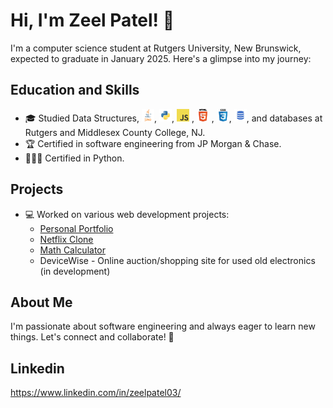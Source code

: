 # Hi, I'm Zeel Patel! 👋

I'm a computer science student at Rutgers University, New Brunswick, expected to graduate in January 2025. Here's a glimpse into my journey:

## Education and Skills
- 🎓 Studied Data Structures, <code><img height="20" alt="Java" src="https://raw.githubusercontent.com/github/explore/80688e429a7d4ef2fca1e82350fe8e3517d3494d/topics/java/java.png"></code>, <code><img height="20" alt="Python" src="https://raw.githubusercontent.com/github/explore/80688e429a7d4ef2fca1e82350fe8e3517d3494d/topics/python/python.png"></code>, <code><img height="20" alt="javascript" src="https://raw.githubusercontent.com/github/explore/80688e429a7d4ef2fca1e82350fe8e3517d3494d/topics/javascript/javascript.png"></code>
, <code><img height="20" alt="HTML" src="https://raw.githubusercontent.com/github/explore/80688e429a7d4ef2fca1e82350fe8e3517d3494d/topics/html/html.png"></code>
, <code><img height="20" alt="CSS" src="https://raw.githubusercontent.com/github/explore/80688e429a7d4ef2fca1e82350fe8e3517d3494d/topics/css/css.png"></code>, <code><img height="20" alt="SQL" src="https://raw.githubusercontent.com/github/explore/80688e429a7d4ef2fca1e82350fe8e3517d3494d/topics/sql/sql.png"></code>, and databases at Rutgers and Middlesex County College, NJ.
- 🏆 Certified in software engineering from JP Morgan & Chase.
- 👨🏽‍💻 Certified in Python.

## Projects
- 💻 Worked on various web development projects:
  - [Personal Portfolio](https://zeelpatel.online/index.html)
  - [Netflix Clone](https://github.com/Zeel200/netflix)
  - [Math Calculator](https://github.com/Zeel200/Calculator)
  - DeviceWise - Online auction/shopping site for used old electronics (in development)

## About Me
I'm passionate about software engineering and always eager to learn new things. Let's connect and collaborate! 🚀

## Linkedin
https://www.linkedin.com/in/zeelpatel03/

